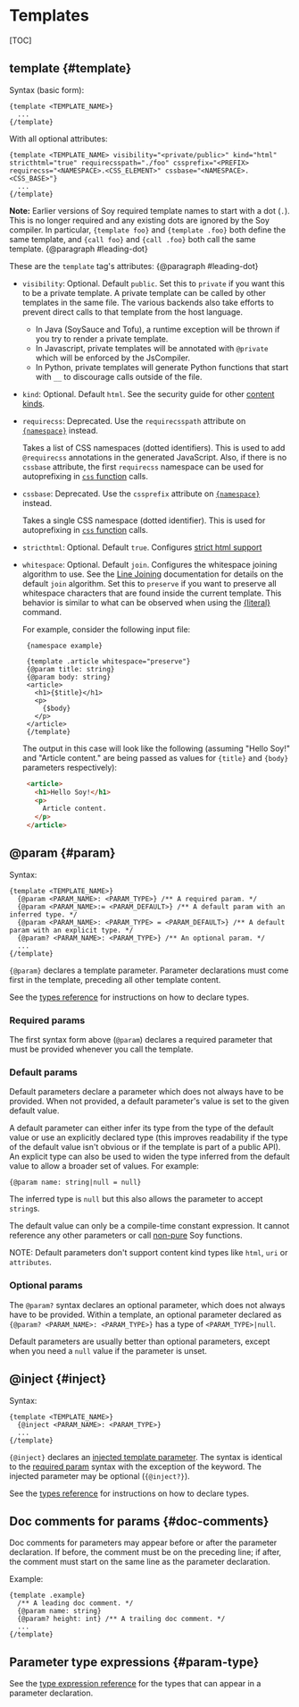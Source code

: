 # Templates

[TOC]

## template {#template}

Syntax (basic form):

```soy
{template <TEMPLATE_NAME>}
  ...
{/template}
```

With all optional attributes:

```soy
{template <TEMPLATE_NAME> visibility="<private/public>" kind="html" stricthtml="true" requirecsspath="./foo" cssprefix="<PREFIX> requirecss="<NAMESPACE>.<CSS_ELEMENT>" cssbase="<NAMESPACE>.<CSS_BASE>"}
  ...
{/template}
```

**Note:** Earlier versions of Soy required template names to start with a dot
(`.`). This is no longer required and any existing dots are ignored by the Soy
compiler. In particular, `{template foo}` and `{template .foo}` both define the
same template, and `{call foo}` and `{call .foo}` both call the same template.
{@paragraph #leading-dot}

These are the `template` tag's attributes:
{@paragraph #leading-dot}

*   `visibility`: Optional. Default `public`. Set this to `private` if you want
    this to be a private template. A private template can be called by other
    templates in the same file. The various backends also take efforts to
    prevent direct calls to that template from the host language.

    *   In Java (SoySauce and Tofu), a runtime exception will be thrown if you
        try to render a private template.
    *   In Javascript, private templates will be annotated with `@private` which
        will be enforced by the JsCompiler.
    *   In Python, private templates will generate Python functions that start
        with `__` to discourage calls outside of the file.

*   `kind`: Optional. Default `html`. See the security guide for other
    [content kinds](../dev/security.md#content_kinds).

*   `requirecss`: Deprecated. Use the `requirecsspath` attribute on
    [`{namespace}`](file-declarations.md#namespace) instead.

    Takes a list of CSS namespaces (dotted identifiers). This is used to add
    `@requirecss` annotations in the generated JavaScript. Also, if there is no
    `cssbase` attribute, the first `requirecss` namespace can be used for
    autoprefixing in [`css` function](functions.md#css) calls.

*   `cssbase`: Deprecated. Use the `cssprefix` attribute on
    [`{namespace}`](file-declarations.md#namespace) instead.

    Takes a single CSS namespace (dotted identifier). This is used for
    autoprefixing in [`css` function](functions.md#css) calls.

*   `stricthtml`: Optional. Default `true`. Configures
    [strict html support](html)

*   `whitespace`: Optional. Default `join`. Configures the whitespace joining
    algorithm to use. See the [Line Joining](textual-commands##line-joining)
    documentation for details on the default `join` algorithm. Set this to
    `preserve` if you want to preserve all whitespace characters that are found
    inside the current template. This behavior is similar to what can be
    observed when using the [{literal}](textual-commands#literal) command.

    For example, consider the following input file:

    ```soy
     {namespace example}

     {template .article whitespace="preserve"}
     {@param title: string}
     {@param body: string}
     <article>
       <h1>{$title}</h1>
       <p>
         {$body}
       </p>
     </article>
     {/template}
    ```

    The output in this case will look like the following (assuming "Hello Soy!"
    and "Article content." are being passed as values for `{title}` and `{body}`
    parameters respectively):

    ```html
     <article>
       <h1>Hello Soy!</h1>
       <p>
         Article content.
       </p>
     </article>
    ```

## @param {#param}

Syntax:

```soy
{template <TEMPLATE_NAME>}
  {@param <PARAM_NAME>: <PARAM_TYPE>} /** A required param. */
  {@param <PARAM_NAME>:= <PARAM_DEFAULT>} /** A default param with an inferred type. */
  {@param <PARAM_NAME>: <PARAM_TYPE> = <PARAM_DEFAULT>} /** A default param with an explicit type. */
  {@param? <PARAM_NAME>: <PARAM_TYPE>} /** An optional param. */
  ...
{/template}
```

`{@param}` declares a template parameter. Parameter declarations must come first
in the template, preceding all other template content.

See the [types reference](types) for instructions on how to declare types.

### Required params

The first syntax form above (`@param`) declares a required parameter that must
be provided whenever you call the template.

### Default params

Default parameters declare a parameter which does not always have to be
provided. When not provided, a default parameter's value is set to the given
default value.

A default parameter can either infer its type from the type of the default value
or use an explicitly declared type (this improves readability if the type of the
default value isn't obvious or if the template is part of a public API). An
explicit type can also be used to widen the type inferred from the default value
to allow a broader set of values. For example:

```soy
{@param name: string|null = null}
```

The inferred type is `null` but this also allows the parameter to accept
`string`s.

The default value can only be a compile-time constant expression. It cannot
reference any other parameters or call [non-pure](../dev/plugins#pure) Soy
functions.

NOTE: Default parameters don't support content kind types like `html`, `uri` or
`attributes`.

### Optional params

The `@param?` syntax declares an optional parameter, which does not always have
to be provided. Within a template, an optional parameter declared as `{@param?
<PARAM_NAME>: <PARAM_TYPE>}` has a type of `<PARAM_TYPE>|null`.

Default parameters are usually better than optional parameters, except when you
need a `null` value if the parameter is unset.

## @inject {#inject}

Syntax:

```soy
{template <TEMPLATE_NAME>}
  {@inject <PARAM_NAME>: <PARAM_TYPE>}
  ...
{/template}
```

`{@inject}` declares an [injected template parameter](../concepts/ij-data.md).
The syntax is identical to the [required param](#param) syntax with the
exception of the keyword. The injected parameter may be optional (`{@inject?}`).

See the [types reference](types) for instructions on how to declare types.

## Doc comments for params {#doc-comments}

Doc comments for parameters may appear before or after the parameter
declaration. If before, the comment must be on the preceding line; if after, the
comment must start on the same line as the parameter declaration.

Example:

```soy
{template .example}
  /** A leading doc comment. */
  {@param name: string}
  {@param? height: int} /** A trailing doc comment. */
  ...
{/template}
```

## Parameter type expressions {#param-type}

See the [type expression reference](types) for the types that can appear in a
parameter declaration.

